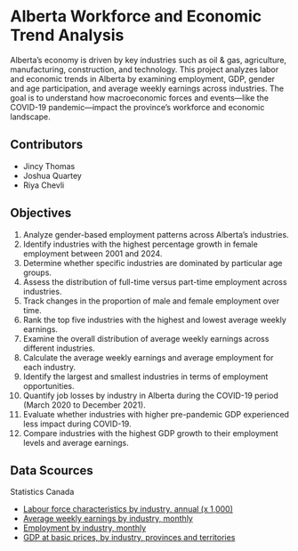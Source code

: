 # Alberta Workforce and Economic Trend Analysis
Alberta’s economy is driven by key industries such as oil & gas, agriculture, manufacturing, construction, and technology. This project analyzes labor and economic trends in Alberta by examining employment, GDP, gender and age participation, and average weekly earnings across industries. The goal is to understand how macroeconomic forces and events—like the COVID-19 pandemic—impact the province’s workforce and economic landscape.
## Contributors 
- Jincy Thomas
- Joshua Quartey
- Riya Chevli
## Objectives
1. Analyze gender-based employment patterns across Alberta’s industries.
2. Identify industries with the highest percentage growth in female employment between 2001 and 2024.
3. Determine whether specific industries are dominated by particular age groups.
4. Assess the distribution of full-time versus part-time employment across industries.
5. Track changes in the proportion of male and female employment over time.
6. Rank the top five industries with the highest and lowest average weekly earnings.
7. Examine the overall distribution of average weekly earnings across different industries.
8. Calculate the average weekly earnings and average employment for each industry.
9. Identify the largest and smallest industries in terms of employment opportunities.
10. Quantify job losses by industry in Alberta during the COVID-19 period (March 2020 to December 2021).
11. Evaluate whether industries with higher pre-pandemic GDP experienced less impact during COVID-19.
12. Compare industries with the highest GDP growth to their employment levels and average earnings.
## Data Scources
Statistics Canada
- [Labour force characteristics by industry, annual (x 1,000)](https://www150.statcan.gc.ca/t1/tbl1/en/tv.action?pid=1410002301)
- [Average weekly earnings by industry, monthly](https://www150.statcan.gc.ca/t1/tbl1/en/tv.action?pid=1410020301)
- [Employment by industry, monthly](https://www150.statcan.gc.ca/t1/tbl1/en/tv.action?pid=1410020101)
- [GDP at basic prices, by industry, provinces and territories](https://www150.statcan.gc.ca/t1/tbl1/en/tv.action?pid=3610040201)

